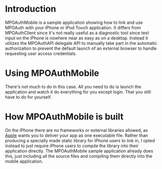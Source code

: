 # Introduction #

MPOAuthMobile is a sample application showing how to link and use MPOAuth with your iPhone or iPod Touch application. It differs from MPOAuthClient since it's not really useful as a diagnostic tool since text input on the iPhone is nowhere near as easy as on a desktop. Instead it utilizes the MPOAuthAPI delegate API to manually take part in the automatic authorization to prevent the default launch of an external browser to handle requesting user access credentials.

# Using MPOAuthMobile #

There's not much to do in this case. All you need to do is launch the application and watch it do everything for you except login. That you still have to do for yourself.

# How MPOAuthMobile is built #
On the iPhone there are no frameworks or external libraries allowed, as [Apple](http://apple.com) wants you to deliver your app as one executable file. Rather than producing a specially made static library for iPhone users to link in, I opted instead to just require iPhone users to compile the library into their application directly. The MPOAuthMobile sample application already does this, just including all the source files and compiling them directly into the mobile application.